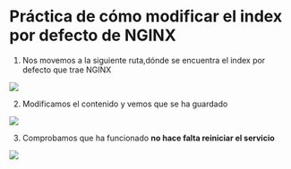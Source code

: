 # Práctica de cómo modificar el index por defecto de NGINX

1. Nos movemos a la siguiente ruta,dónde se encuentra el index por defecto que trae NGINX

![](https://github.com/jesusromero92/NGINX/blob/main/Fotos/3.5.png)

2. Modificamos el contenido y vemos que se ha guardado

![](https://github.com/jesusromero92/NGINX/blob/main/Fotos/4.png)

3. Comprobamos que ha funcionado **no hace falta reiniciar el servicio** 

![](https://github.com/jesusromero92/NGINX/blob/main/Fotos/4.1.png)
